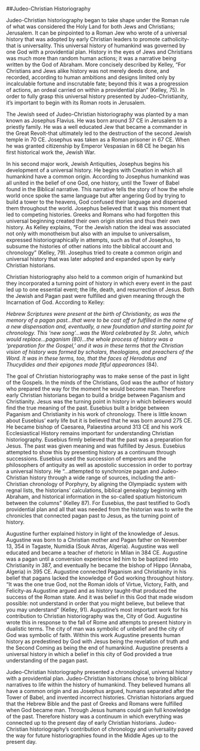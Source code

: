 ##Judeo-Christian Historiography

Judeo-Christian historiography began to take shape under the Roman rule of what was considered the Holy Land for both Jews and Christians; Jerusalem. It can be pinpointed to a Roman Jew who wrote of a universal history that was adopted by early Christian leaders to promote catholicity-that is universality. This universal history of humankind was governed by one God with a providential plan. History in the eyes of Jews and Christians was much more than random human actions; it was a narrative being written by the God of Abraham. More concisely described by Kelley, “For Christians and Jews alike history was not merely deeds done, and recorded, according to human ambitions and designs limited only by incalculable fortune and inscrutable fate; beyond this it was a progression of actions, an ordeal carried on within a providential plan” (Kelley, 75). In order to fully grasp this universal history presented by Judeo-Christianity, it’s important to begin with its Roman roots in Jerusalem.
  
The Jewish seed of Judeo-Christian historiography was planted by a man known as Josephus Flavius. He was born around 37 CE in Jerusalem to a priestly family. He was a well educated Jew that became a commander in the Great Revolt-that ultimately led to the destruction of the second Jewish temple in 70 CE. Josephus was taken as a Roman prisoner in 67 CE. When he was granted citizenship by Emperor Vespasian in 68 CE he began his first historical work the, Jewish War.
  
In his second major work, Jewish Antiquities, Josephus begins his development of a universal history. He begins with Creation in which all humankind have a common origin. According to Josephus humankind was all united in the belief of one God, one history, until the Tower of Babel found in the Biblical narrative. This narrative tells the story of how the whole world once spoke the same language but after angering God by trying to build a tower to the heavens, God confused their language and dispersed them throughout the world. Josephus believed that it was this moment that led to competing histories. Greeks and Romans who had forgotten this universal beginning created their own origin stories and thus their own history. As Kelley explains, “For the Jewish nation the ideal was associated not only with monotheism but also with an impulse to universalism, expressed historiographically in attempts, such as that of Josephus, to subsume the histories of other nations into the biblical account and chronology” (Kelley, 79). Josephus tried to create a common origin and universal history that was later adopted and expanded upon by early Christian historians.

Christian historiography also held to a common origin of humankind but they incorporated a turning point of history in which every event in the past led up to one essential event; the life, death, and resurrection of Jesus. Both the Jewish and Pagan past were fulfilled and given meaning through the Incarnation of God. According to Kelley: 
 
*Hebrew Scriptures were present at the birth of Christianity, as was the memory of a pagan past...that were to be cast off or fulfilled in the name of a new dispensation and, eventually, a new foundation and starting point for chronology. This ‘new song’...was the Word celebrated by St. John, which would replace...paganism (80)...the whole process of history was a ‘preparation for the Gospel,’ and it was in these terms that the Christian vision of history was formed by scholars, theologians, and preachers of the Word. It was in these terms, too, that the faces of Herodotus and Thucydides and their epigones made fitful appearances* (84). 

The goal of Christian historiography was to make sense of the past in light of the Gospels. In the minds of the Christians, God was the author of history who prepared the way for the moment he would become man. Therefore early Christian historians began to build a bridge between Paganism and Christianity. Jesus was the turning point in history in which believers would find the true meaning of the past. 
Eusebius built a bridge between Paganism and Christianity in his work of chronology. There is little known about Eusebius’ early life but it is believed that he was born around 275 CE. He became bishop of Caesarea, Palaestina around 313 CE and his work Ecclesiastical History remains important for understanding Christian historiography. Eusebius firmly believed that the past was a preparation for Jesus. The past was given meaning and was fulfilled by Jesus. Eusebius attempted to show this by presenting history as a continuum through successions. Eusebius used the succession of emperors and the philosophers of antiquity as well as apostolic succession in order to portray a universal history. He “...attempted to synchronize pagan and Judeo-Christian history through a wide range of sources, including the anti-Christian chronology of Porphyry, by aligning the Olympiadic system with regnal lists, the historians’ calculations, biblical genealogy beginning with Abraham, and historical information in the so-called spatium historicum between the columns” (Kelley 87). For Eusebius, the past testified to God’s providential plan and all that was needed from the historian was to write the chronicles that connected pagan past to Jesus, as the turning point of history. 

Augustine further explained history in light of the knowledge of Jesus. Augustine was born to a Christian mother and Pagan father on November 13, 354 in Tagaste, Numidia (Souk Ahras, Algeria). Augustine was well educated and became a teacher of rhetoric in Milan in 384 CE. Augustine was a pagan until a conversion experience led him to be baptized into Christianity in 387, and eventually he became the bishop of Hippo (Annaba, Algeria) in 395 CE. Augustine connected Paganism and Christianity in his belief that pagans lacked the knowledge of God working throughout history. “It was the one true God, not the Roman idols of Virtue, Victory, Faith, and Felicity-as Augustine argued and as history taught-that produced the success of the Roman state. And it was belief in this God that made wisdom possible: not understand in order that you might believe, but believe that you may understand” (Kelley, 91). Augustine’s most important work for his contribution to Christian historiography was the, City of God. Augustine wrote this in response to the fall of Rome and attempts to present history in dualistic terms. The city of man was symbolic of unbelief and the city of God was symbolic of faith. Within this work Augustine presents human history as predestined by God with Jesus being the revelation of truth and the Second Coming as being the end of humankind. Augustine presents a universal history in which a belief in this city of God provided a true understanding of the pagan past.

Judeo-Christian historiography presented a chronological, universal history with a providential plan. Judeo-Christian historians chose to bring biblical narratives to life within the history of humankind. They believed humans all have a common origin and as Josephus argued, humans separated after the Tower of Babel, and invented incorrect histories. Christian historians argued that the Hebrew Bible and the past of Greeks and Romans were fulfilled when God became man. Through Jesus humans could gain full knowledge of the past. Therefore history was a continuum in which everything was connected up to the present day of early Christian historians. Judeo-Christian historiography’s contribution of chronology and universality paved the way for future historiographies found in the Middle Ages up to the present day. 

